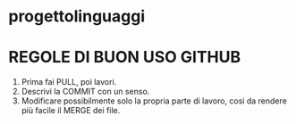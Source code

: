 # progettolinguaggi

# REGOLE DI BUON USO GITHUB
1. Prima fai PULL, poi lavori.
2. Descrivi la COMMIT con un senso.
3. Modificare possibilmente solo la propria parte di lavoro, cosi da
   rendere più facile il MERGE dei file.
